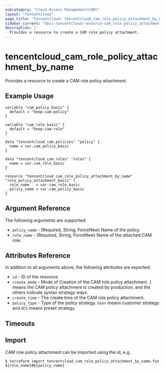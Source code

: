 ```yaml
---
subcategory: "Cloud Access Management(CAM)"
layout: "tencentcloud"
page_title: "TencentCloud: tencentcloud_cam_role_policy_attachment_by_name"
sidebar_current: "docs-tencentcloud-resource-cam_role_policy_attachment_by_name"
description: |-
  Provides a resource to create a CAM role policy attachment.
---
```


# tencentcloud_cam_role_policy_attachment_by_name

Provides a resource to create a CAM role policy attachment.

## Example Usage

```hcl
variable "cam_policy_basic" {
  default = "keep-cam-policy"
}

variable "cam_role_basic" {
  default = "keep-cam-role"
}

data "tencentcloud_cam_policies" "policy" {
  name = var.cam_policy_basic
}

data "tencentcloud_cam_roles" "roles" {
  name = var.cam_role_basic
}

resource "tencentcloud_cam_role_policy_attachment_by_name" "role_policy_attachment_basic" {
  role_name   = var.cam_role_basic
  policy_name = var.cam_policy_basic
}
```

## Argument Reference

The following arguments are supported:

* `policy_name` - (Required, String, ForceNew) Name of the policy.
* `role_name` - (Required, String, ForceNew) Name of the attached CAM role.

## Attributes Reference

In addition to all arguments above, the following attributes are exported:

* `id` - ID of the resource.
* `create_mode` - Mode of Creation of the CAM role policy attachment. `1` means the CAM policy attachment is created by production, and the others indicate syntax strategy ways.
* `create_time` - The create time of the CAM role policy attachment.
* `policy_type` - Type of the policy strategy. `User` means customer strategy and `QCS` means preset strategy.


## Timeouts

<no value>


## Import

CAM role policy attachment can be imported using the id, e.g.

```
$ terraform import tencentcloud_cam_role_policy_attachment_by_name.foo ${role_name}#${policy_name}
```

